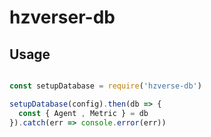 # hzverser-db
## Usage

``` js

const setupDatabase = require('hzverse-db')

setupDatabase(config).then(db => {
  const { Agent , Metric } = db
}).catch(err => console.error(err))

```
